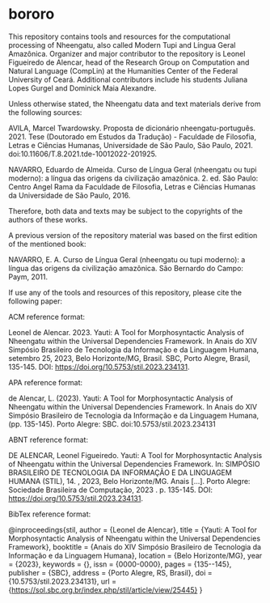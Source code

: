 # bororo

This repository contains tools and resources for the computational processing of Nheengatu, also called Modern Tupi and Língua Geral Amazônica. Organizer and major contributor to the repository is Leonel Figueiredo de Alencar, head of the Research Group on Computation and Natural Language (CompLin) at the Humanities Center of the Federal University of Ceará. Additional contributors include his students Juliana Lopes Gurgel and Dominick Maia Alexandre.

Unless otherwise stated, the Nheengatu data and text materials derive from the following sources:

AVILA, Marcel Twardowsky. Proposta de dicionário nheengatu-português. 2021. Tese (Doutorado em Estudos da Tradução) - Faculdade de Filosofia, Letras e Ciências Humanas, Universidade de São Paulo, São Paulo, 2021. doi:10.11606/T.8.2021.tde-10012022-201925.

NAVARRO, Eduardo de Almeida. Curso de Língua Geral (nheengatu ou tupi moderno): a língua das origens da civilização amazônica. 2. ed. São Paulo: Centro Angel Rama da Faculdade de Filosofia, Letras e Ciências Humanas da Universidade de São Paulo, 2016.

Therefore, both data and texts may be subject to the copyrights of the authors of these works.

A previous version of the repository material was based on the first edition of the mentioned book:

NAVARRO, E. A. Curso de Língua Geral (nheengatu ou tupi moderno): a língua das origens da civilização amazônica. São Bernardo do Campo: Paym, 2011.

If use any of the tools and resources of this repository, please cite the following paper:

ACM reference format:

Leonel de Alencar. 2023. Yauti: A Tool for Morphosyntactic Analysis of Nheengatu within the Universal Dependencies Framework. In Anais do XIV Simpósio Brasileiro de Tecnologia da Informação e da Linguagem Humana, setembro 25, 2023, Belo Horizonte/MG, Brasil. SBC, Porto Alegre, Brasil, 135-145. DOI: https://doi.org/10.5753/stil.2023.234131.

APA reference format:

de Alencar, L. (2023). Yauti: A Tool for Morphosyntactic Analysis of Nheengatu within the Universal Dependencies Framework. In Anais do XIV Simpósio Brasileiro de Tecnologia da Informação e da Linguagem Humana, (pp. 135-145). Porto Alegre: SBC. doi:10.5753/stil.2023.234131

ABNT reference format:

DE ALENCAR, Leonel Figueiredo. Yauti: A Tool for Morphosyntactic Analysis of Nheengatu within the Universal Dependencies Framework. In: SIMPÓSIO BRASILEIRO DE TECNOLOGIA DA INFORMAÇÃO E DA LINGUAGEM HUMANA (STIL), 14. , 2023, Belo Horizonte/MG. Anais [...]. Porto Alegre: Sociedade Brasileira de Computação, 2023 . p. 135-145. DOI: https://doi.org/10.5753/stil.2023.234131.

BibTex reference format:

@inproceedings{stil,
 author = {Leonel de Alencar},
 title = {Yauti: A Tool for Morphosyntactic Analysis of Nheengatu within the Universal Dependencies Framework},
 booktitle = {Anais do XIV Simpósio Brasileiro de Tecnologia da Informação e da Linguagem Humana},
 location = {Belo Horizonte/MG},
 year = {2023},
 keywords = {},
 issn = {0000-0000},
 pages = {135--145},
 publisher = {SBC},
 address = {Porto Alegre, RS, Brasil},
 doi = {10.5753/stil.2023.234131},
 url = {https://sol.sbc.org.br/index.php/stil/article/view/25445}
}
